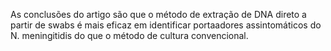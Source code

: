 As conclusões do artigo são que o método de extração de DNA direto a partir de swabs é mais eficaz em identificar portaadores assintomáticos do N. meningitidis do que o método de cultura convencional.
